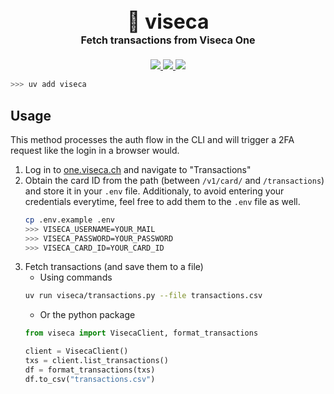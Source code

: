 <div align="center">
    <h1 style='font-size: 32px'>
      <b>💸 viseca</b><br/>
      <span style='font-size: 16px'>Fetch transactions from Viseca One</span>
    </h1>
    <div>
        <p align="center">
          <a aria-label="MIT License" href="https://opensource.org/licenses/MIT">
            <img src="https://img.shields.io/badge/License-MIT-yellow.svg?style=for-the-badge">
          </a>
          <a aria-label="pypi" href="https://img.shields.io/pypi/pyversions/viseca">
            <img src="https://img.shields.io/python/required-version-toml?tomlFilePath=https://raw.githubusercontent.com/peacefulotter/viseca/main/pyproject.toml&style=for-the-badge">  
          </a>
          <a aria-label="GitHub last commit" href="https://www.github.com/peacefulotter/viseca">
            <img src="https://img.shields.io/github/last-commit/peacefulotter/viseca/main?style=for-the-badge">
          </a>
        </p>
    </div>
</div>

```sh
>>> uv add viseca
```


## Usage

This method processes the auth flow in the CLI and will trigger a 2FA request like the login in a browser would.

1. Log in to [one.viseca.ch](https://one.viseca.ch) and navigate to "Transactions"
1. Obtain the card ID from the path (between `/v1/card/` and `/transactions`) and store it in your `.env` file. Additionaly, to avoid entering your credentials everytime, feel free to add them to the `.env` file as well. 
    ```sh
    cp .env.example .env
    >>> VISECA_USERNAME=YOUR_MAIL
    >>> VISECA_PASSWORD=YOUR_PASSWORD
    >>> VISECA_CARD_ID=YOUR_CARD_ID
    ```
1.  Fetch transactions (and save them to a file)
    - Using commands
    ```sh
    uv run viseca/transactions.py --file transactions.csv
    ```
    - Or the python package
    ```python
    from viseca import VisecaClient, format_transactions

    client = VisecaClient()
    txs = client.list_transactions()
    df = format_transactions(txs)
    df.to_csv("transactions.csv")
    ```
